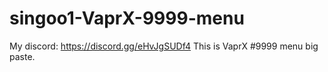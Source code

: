# singoo1-VaprX-9999-menu
My discord: https://discord.gg/eHvJgSUDf4
This is VaprX #9999 menu big paste.


